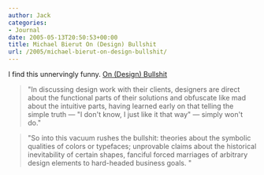 ```yaml
---
author: Jack
categories:
- Journal
date: 2005-05-13T20:50:53+00:00
title: Michael Bierut On (Design) Bullshit
url: /2005/michael-bierut-on-design-bullshit/
---
```


I find this unnervingly funny. [On (Design) Bullshit][1]

> 
> 
> "In discussing design work with their clients, designers are direct about the functional parts of their solutions and obfuscate like mad about the intuitive parts, having learned early on that telling the simple truth &#8212;&#160;"I don't know, I just like it that way" &#8212; simply won't do."
> 
> 

> 
> 
> "So into this vacuum rushes the bullshit: theories about the symbolic qualities of colors or typefaces; unprovable claims about the historical inevitability of certain shapes, fanciful forced marriages of arbitrary design elements to hard-headed business goals. "
> 
>

 [1]: http://www.designobserver.com/archives/002559.html